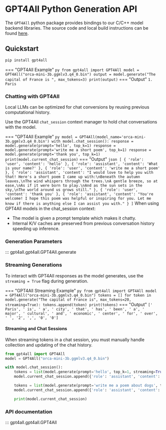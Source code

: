 # GPT4All Python Generation API
The `GPT4All` python package provides bindings to our C/C++ model backend libraries.
The source code and local build instructions can be found [here](https://github.com/nomic-ai/gpt4all/tree/main/gpt4all-bindings/python).

## Quickstart

```bash
pip install gpt4all
```

=== "GPT4All Example"
    ``` py
    from gpt4all import GPT4All
    model = GPT4All("orca-mini-3b.ggmlv3.q4_0.bin")
    output = model.generate("The capital of France is ", max_tokens=3)
    print(output)
    ```
=== "Output"
    ```
    1. Paris
    ```

### Chatting with GPT4All
Local LLMs can be optimized for chat conversions by reusing previous computational history.

Use the GPT4All `chat_session` context manager to hold chat conversations with the model.

=== "GPT4All Example"
    ``` py
    model = GPT4All(model_name='orca-mini-3b.ggmlv3.q4_0.bin')
    with model.chat_session():
        response = model.generate(prompt='hello', top_k=1)
        response = model.generate(prompt='write me a short poem', top_k=1)
        response = model.generate(prompt='thank you', top_k=1)
        print(model.current_chat_session)
    ```
=== "Output"
    ``` json
    [
       {
          'role': 'user',
          'content': 'hello'
       },
       {
          'role': 'assistant',
          'content': 'What is your name?'
       },
       {
          'role': 'user',
          'content': 'write me a short poem'
       },
       {
          'role': 'assistant',
          'content': "I would love to help you with that! Here's a short poem I came up with:\nBeneath the autumn leaves,\nThe wind whispers through the trees.\nA gentle breeze, so at ease,\nAs if it were born to play.\nAnd as the sun sets in the sky,\nThe world around us grows still."
       },
       {
          'role': 'user',
          'content': 'thank you'
       },
       {
          'role': 'assistant',
          'content': "You're welcome! I hope this poem was helpful or inspiring for you. Let me know if there is anything else I can assist you with."
       }
    ]
    ```
When using GPT4All models in the chat_session context:

- The model is given a prompt template which makes it chatty.
- Internal K/V caches are preserved from previous conversation history speeding up inference.


### Generation Parameters

::: gpt4all.gpt4all.GPT4All.generate


### Streaming Generations
To interact with GPT4All responses as the model generates, use the `streaming = True` flag during generation.

=== "GPT4All Streaming Example"
    ``` py
    from gpt4all import GPT4All
    model = GPT4All("orca-mini-3b.ggmlv3.q4_0.bin")
    tokens = []
    for token in model.generate("The capital of France is", max_tokens=20, streaming=True):
        tokens.append(token)
    print(tokens)
    ```
=== "Output"
    ```
    [' Paris', ' is', ' a', ' city', ' that', ' has', ' been', ' a', ' major', ' cultural', ' and', ' economic', ' center', ' for', ' over', ' ', '2', ',', '0', '0']
    ```

#### Streaming and Chat Sessions
When streaming tokens in a chat session, you must manually handle collection and updating of the chat history.

```python
from gpt4all import GPT4All
model = GPT4All("orca-mini-3b.ggmlv3.q4_0.bin")

with model.chat_session():
    tokens = list(model.generate(prompt='hello', top_k=1, streaming=True))
    model.current_chat_session.append({'role': 'assistant', 'content': ''.join(tokens)})

    tokens = list(model.generate(prompt='write me a poem about dogs', top_k=1, streaming=True))
    model.current_chat_session.append({'role': 'assistant', 'content': ''.join(tokens)})

    print(model.current_chat_session)
```

### API documentation
::: gpt4all.gpt4all.GPT4All
